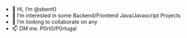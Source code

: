 - 👋 Hi, I’m @sbent0
- 👀 I’m interested in some Backend/Frontend  Java/Javascript Projects
- 💞️ I’m looking to collaborate on any
- 📫 DM me. P0rt0/P0rtugal

<!---
sbent0/sbent0 is a ✨ special ✨ repository because its `README.md` (this file) appears on your GitHub profile.
You can click the Preview link to take a look at your changes.
--->
